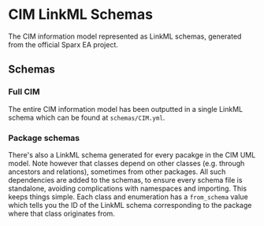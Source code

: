 # CIM LinkML Schemas

The CIM information model represented as LinkML schemas, generated from the official Sparx EA project.

## Schemas

### Full CIM
The entire CIM information model has been outputted in a single LinkML schema which can be found at `schemas/CIM.yml`.

### Package schemas
There's also a LinkML schema generated for every pacakge in the CIM UML model. Note however that classes depend on other classes (e.g. through ancestors and relations), sometimes from other packages. All such dependencies are added to the schemas, to ensure every schema file is standalone, avoiding complications with namespaces and importing. This keeps things simple. Each class and enumeration has a `from_schema` value which tells you the ID of the LinkML schema corresponding to the package where that class originates from.



